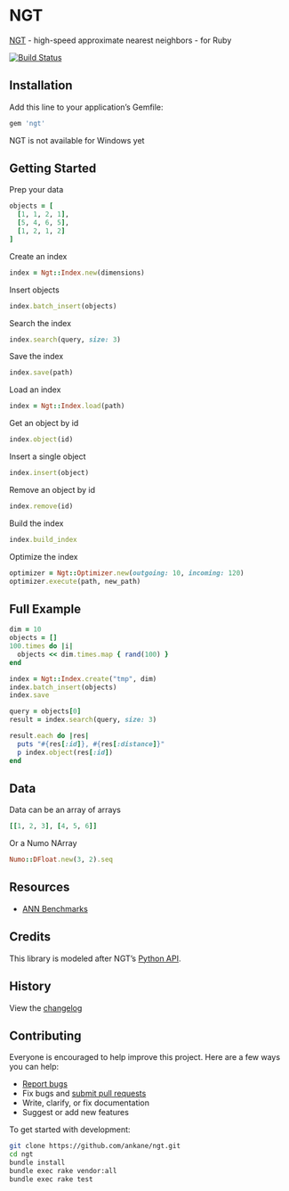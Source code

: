 # NGT

[NGT](https://github.com/yahoojapan/NGT) - high-speed approximate nearest neighbors - for Ruby

[![Build Status](https://travis-ci.org/ankane/ngt.svg?branch=master)](https://travis-ci.org/ankane/ngt)

## Installation

Add this line to your application’s Gemfile:

```ruby
gem 'ngt'
```

NGT is not available for Windows yet

## Getting Started

Prep your data

```ruby
objects = [
  [1, 1, 2, 1],
  [5, 4, 6, 5],
  [1, 2, 1, 2]
]
```

Create an index

```ruby
index = Ngt::Index.new(dimensions)
```

Insert objects

```ruby
index.batch_insert(objects)
```

Search the index

```ruby
index.search(query, size: 3)
```

Save the index

```ruby
index.save(path)
```

Load an index

```ruby
index = Ngt::Index.load(path)
```

Get an object by id

```ruby
index.object(id)
```

Insert a single object

```ruby
index.insert(object)
```

Remove an object by id

```ruby
index.remove(id)
```

Build the index

```ruby
index.build_index
```

Optimize the index

```ruby
optimizer = Ngt::Optimizer.new(outgoing: 10, incoming: 120)
optimizer.execute(path, new_path)
```

## Full Example

```ruby
dim = 10
objects = []
100.times do |i|
  objects << dim.times.map { rand(100) }
end

index = Ngt::Index.create("tmp", dim)
index.batch_insert(objects)
index.save

query = objects[0]
result = index.search(query, size: 3)

result.each do |res|
  puts "#{res[:id]}, #{res[:distance]}"
  p index.object(res[:id])
end
```

## Data

Data can be an array of arrays

```ruby
[[1, 2, 3], [4, 5, 6]]
```

Or a Numo NArray

```ruby
Numo::DFloat.new(3, 2).seq
```

## Resources

- [ANN Benchmarks](https://github.com/erikbern/ann-benchmarks)

## Credits

This library is modeled after NGT’s [Python API](https://github.com/yahoojapan/NGT/blob/master/python/README-ngtpy.md).

## History

View the [changelog](https://github.com/ankane/ngt/blob/master/CHANGELOG.md)

## Contributing

Everyone is encouraged to help improve this project. Here are a few ways you can help:

- [Report bugs](https://github.com/ankane/ngt/issues)
- Fix bugs and [submit pull requests](https://github.com/ankane/ngt/pulls)
- Write, clarify, or fix documentation
- Suggest or add new features

To get started with development:

```sh
git clone https://github.com/ankane/ngt.git
cd ngt
bundle install
bundle exec rake vendor:all
bundle exec rake test
```

